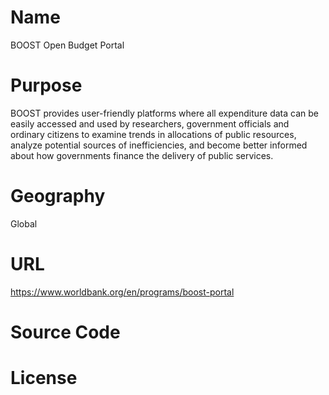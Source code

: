 # Name

BOOST Open Budget Portal

# Purpose

BOOST provides user-friendly platforms where all expenditure data can be easily accessed and used by researchers, government officials and ordinary citizens to examine trends in allocations of public resources, analyze potential sources of inefficiencies, and become better informed about how governments finance the delivery of public services.

# Geography

Global

# URL

https://www.worldbank.org/en/programs/boost-portal

# Source Code


# License

